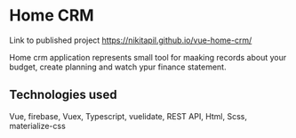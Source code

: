 # Home CRM

Link to published project https://nikitapil.github.io/vue-home-crm/

Home crm application represents small tool for maaking records about your budget, create planning and watch ypur finance statement.

## Technologies used

Vue, firebase, Vuex, Typescript, vuelidate, REST API, Html, Scss, materialize-css
